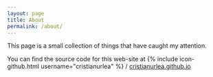 ```yaml
---
layout: page
title: About
permalink: /about/
---
```


This page is a small collection of things that have caught my attention.



You can find the source code for this web-site at
{% include icon-github.html username="cristianurlea" %} /
[cristianurlea.github.io](https://github.com/cristianurlea/cristianurlea.github.io)
